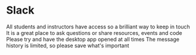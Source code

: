 # Slack

All students and instructors have access so a brilliant way to keep in touch
It is a great place to ask questions or share resources, events and code
Please try and have the desktop app opened at all times
The message history is limited, so please save what's important
